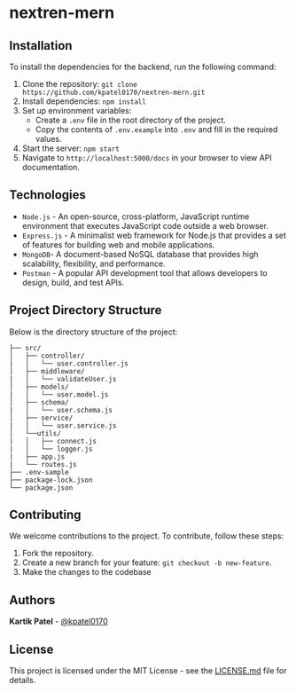 # nextren-mern

## Installation

To install the dependencies for the backend, run the following command:

1. Clone the repository: `git clone https://github.com/kpatel0170/nextren-mern.git`
2. Install dependencies: `npm install`
3. Set up environment variables:
    - Create a `.env` file in the root directory of the project.
    - Copy the contents of `.env.example` into `.env` and fill in the required values.
4. Start the server: `npm start`
5. Navigate to `http://localhost:5000/docs` in your browser to view API documentation.


## Technologies
- `Node.js` - An open-source, cross-platform, JavaScript runtime environment that executes JavaScript code outside a web browser.
- `Express.js` - A minimalist web framework for Node.js that provides a set of features for building web and mobile applications.
- `MongoDB`- A document-based NoSQL database that provides high scalability, flexibility, and performance.
- `Postman` - A popular API development tool that allows developers to design, build, and test APIs.

## Project Directory Structure

Below is the directory structure of the project:

```
├── src/
│   ├── controller/
|   │   └── user.controller.js
│   ├── middleware/
|   │   └── validateUser.js
│   ├── models/
|   │   └── user.model.js
│   ├── schema/
|   │   └── user.schema.js
│   ├── service/
|   │   └── user.service.js
│   └──utils/
|   │   ├── connect.js
|   │   └── logger.js
|   ├── app.js
|   └── routes.js
├── .env-sample
├── package-lock.json
└── package.json
```

## Contributing

We welcome contributions to the project. To contribute, follow these steps:
1. Fork the repository.
2. Create a new branch for your feature: `git checkout -b new-feature`.
3. Make the changes to the codebase

## Authors
 **Kartik Patel** - [@kpatel0170](https://github.com/kpatel0170)

## License
This project is licensed under the MIT License - see the [LICENSE.md](LICENSE) file for details.
